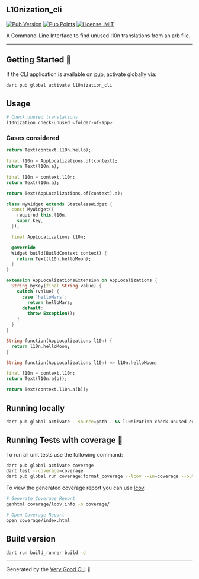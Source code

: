 ## L10nization_cli

[![Pub Version][pub_version_badge]][pub_package_link]
[![Pub Points][pub_points_badge]][pub_points_link]
[![License: MIT][license_badge]][license_link]

A Command-Line Interface to find unused l10n translations from an arb file.

---

## Getting Started 🚀

If the CLI application is available on [pub](https://pub.dev), activate globally via:

```sh
dart pub global activate l10nization_cli
```

## Usage

```sh
# Check unused translations
l10nization check-unused <folder-of-app>
```

### Cases considered

```dart
return Text(context.l10n.hello);
```

```dart
final l10n = AppLocalizations.of(context);
return Text(l10n.a);
```

```dart
final l10n = context.l10n;
return Text(l10n.a);
```

```dart
return Text(AppLocalizations.of(context).a);
```

```dart
class MyWidget extends StatelessWidget {
  const MyWidget({
    required this.l10n,
    super.key,
  });

  final AppLocalizations l10n;

  @override
  Widget build(BuildContext context) {
    return Text(l10n.helloMoon);
  }
}
```

```dart
extension AppLocalizationsExtension on AppLocalizations {
  String byKey(final String value) {
    switch (value) {
      case 'helloMars':
        return helloMars;
      default:
        throw Exception();
    }
  }
}
```

```dart
String function(AppLocalizations l10n) {
  return l10n.helloMoon;
}
```

```dart
String function(AppLocalizations l10n) => l10n.helloMoon;
```

```dart
final l10n = context.l10n;
return Text(l10n.a(b));
```

```dart
return Text(context.l10n.a(b));
```

## Running locally

```sh
dart pub global activate --source=path . && l10nization check-unused example
```

## Running Tests with coverage 🧪

To run all unit tests use the following command:

```sh
dart pub global activate coverage
dart test --coverage=coverage
dart pub global run coverage:format_coverage --lcov --in=coverage --out=coverage/lcov.info
```

To view the generated coverage report you can use [lcov](https://github.com/linux-test-project/lcov).

```sh
# Generate Coverage Report
genhtml coverage/lcov.info -o coverage/

# Open Coverage Report
open coverage/index.html
```

## Build version

```sh
dart run build_runner build -d
```

---

Generated by the [Very Good CLI][very_good_cli_link] 🤖

[license_badge]: https://img.shields.io/github/license/lsaudon/l10nization_cli
[license_link]: https://img.shields.io/github/license/lsaudon/l10nization_cli
[very_good_cli_link]: https://github.com/VeryGoodOpenSource/very_good_cli
[pub_points_badge]: https://img.shields.io/pub/points/l10nization_cli
[pub_version_badge]: https://img.shields.io/pub/v/l10nization_cli
[pub_package_link]: https://pub.dev/packages/l10nization_cli
[pub_points_link]: https://pub.dev/packages/l10nization_cli/score

